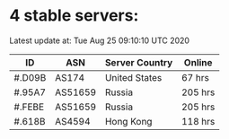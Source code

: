 # 4 stable servers:

Latest update at: Tue Aug 25 09:10:10 UTC 2020

| ID | ASN | Server Country | Online |
| -- | --- | -------------- | ------ |
| #.D09B | AS174 | United States | 67 hrs |
| #.95A7 | AS51659 | Russia | 205 hrs |
| #.FEBE | AS51659 | Russia | 205 hrs |
| #.618B | AS4594 | Hong Kong | 118 hrs |


